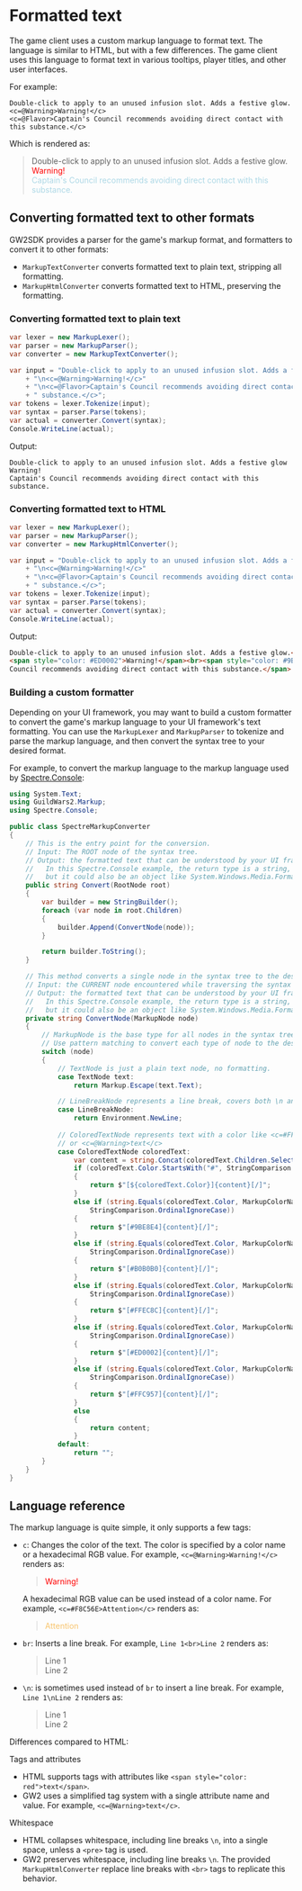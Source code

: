 # Formatted text

The game client uses a custom markup language to format text. The language is similar
to HTML, but with a few differences. The game client uses this language to format
text in various tooltips, player titles, and other user interfaces.

For example:

```text
Double-click to apply to an unused infusion slot. Adds a festive glow.
<c=@Warning>Warning!</c>
<c=@Flavor>Captain's Council recommends avoiding direct contact with this substance.</c>
```

Which is rendered as:

> Double-click to apply to an unused infusion slot. Adds a festive glow.  
> <span style="color: red">Warning!</span>  
> <span style="color: lightblue">Captain's Council recommends avoiding direct
contact with this substance.</span>

## Converting formatted text to other formats

GW2SDK provides a parser for the game's markup format, and formatters to convert
it to other formats:

- `MarkupTextConverter` converts formatted text to plain text, stripping all formatting.
- `MarkupHtmlConverter` converts formatted text to HTML, preserving the formatting.

### Converting formatted text to plain text

```csharp
var lexer = new MarkupLexer();
var parser = new MarkupParser();
var converter = new MarkupTextConverter();

var input = "Double-click to apply to an unused infusion slot. Adds a festive glow."
    + "\n<c=@Warning>Warning!</c>"
    + "\n<c=@Flavor>Captain's Council recommends avoiding direct contact with this"
    + " substance.</c>";
var tokens = lexer.Tokenize(input);
var syntax = parser.Parse(tokens);
var actual = converter.Convert(syntax);
Console.WriteLine(actual);
```

Output:

```text
Double-click to apply to an unused infusion slot. Adds a festive glow
Warning!
Captain's Council recommends avoiding direct contact with this substance.
```

### Converting formatted text to HTML

```csharp
var lexer = new MarkupLexer();
var parser = new MarkupParser();
var converter = new MarkupHtmlConverter();

var input = "Double-click to apply to an unused infusion slot. Adds a festive glow."
    + "\n<c=@Warning>Warning!</c>"
    + "\n<c=@Flavor>Captain's Council recommends avoiding direct contact with this"
    + " substance.</c>";
var tokens = lexer.Tokenize(input);
var syntax = parser.Parse(tokens);
var actual = converter.Convert(syntax);
Console.WriteLine(actual);
```

Output:

```html
Double-click to apply to an unused infusion slot. Adds a festive glow.<br>
<span style="color: #ED0002">Warning!</span><br><span style="color: #9BE8E4">Captain's
Council recommends avoiding direct contact with this substance.</span>
```

### Building a custom formatter

Depending on your UI framework, you may want to build a custom formatter to convert
the game's markup language to your UI framework's text formatting. You can use the
`MarkupLexer` and `MarkupParser` to tokenize and parse the markup language, and then
convert the syntax tree to your desired format.

For example, to convert the markup language to the markup language used by
[Spectre.Console](https://spectreconsole.net/markup):

```csharp
using System.Text;
using GuildWars2.Markup;
using Spectre.Console;

public class SpectreMarkupConverter
{
    // This is the entry point for the conversion.
    // Input: The ROOT node of the syntax tree.
    // Output: the formatted text that can be understood by your UI framework.
    //   In this Spectre.Console example, the return type is a string,
    //   but it could also be an object like System.Windows.Media.FormattedText.
    public string Convert(RootNode root)
    {
        var builder = new StringBuilder();
        foreach (var node in root.Children)
        {
            builder.Append(ConvertNode(node));
        }

        return builder.ToString();
    }

    // This method converts a single node in the syntax tree to the desired format.
    // Input: the CURRENT node encountered while traversing the syntax tree.
    // Output: the formatted text that can be understood by your UI framework.
    //   In this Spectre.Console example, the return type is a string,
    //   but it could also be an object like System.Windows.Media.FormattedText.
    private string ConvertNode(MarkupNode node)
    {
        // MarkupNode is the base type for all nodes in the syntax tree.
        // Use pattern matching to convert each type of node to the desired format.
        switch (node)
        {
            // TextNode is just a plain text node, no formatting.
            case TextNode text:
                return Markup.Escape(text.Text);

            // LineBreakNode represents a line break, covers both \n and <br>
            case LineBreakNode:
                return Environment.NewLine;
            
            // ColoredTextNode represents text with a color like <c=#FF000>text</c>
            // or <c=@Warning>text</c>
            case ColoredTextNode coloredText:
                var content = string.Concat(coloredText.Children.Select(ConvertNode));
                if (coloredText.Color.StartsWith("#", StringComparison.Ordinal))
                {
                    return $"[${coloredText.Color}]{content}[/]";
                }
                else if (string.Equals(coloredText.Color, MarkupColorName.Flavor,
                    StringComparison.OrdinalIgnoreCase))
                {
                    return $"[#9BE8E4]{content}[/]";
                }
                else if (string.Equals(coloredText.Color, MarkupColorName.Reminder,
                    StringComparison.OrdinalIgnoreCase))
                {
                    return $"[#B0B0B0]{content}[/]";
                }
                else if (string.Equals(coloredText.Color, MarkupColorName.AbilityType,
                    StringComparison.OrdinalIgnoreCase))
                {
                    return $"[#FFEC8C]{content}[/]";
                }
                else if (string.Equals(coloredText.Color, MarkupColorName.Warning,
                    StringComparison.OrdinalIgnoreCase))
                {
                    return $"[#ED0002]{content}[/]";
                }
                else if (string.Equals(coloredText.Color, MarkupColorName.Task,
                    StringComparison.OrdinalIgnoreCase))
                {
                    return $"[#FFC957]{content}[/]";
                }
                else
                {
                    return content;
                }
            default:
                return "";
        }
    }
}

```

## Language reference

The markup language is quite simple, it only supports a few tags:

- `c`: Changes the color of the text. The color is specified by a color name or
  a hexadecimal RGB value.
  For example, `<c=@Warning>Warning!</c>` renders as:
  > <span style="color: red">Warning!</span>
  >
  A hexadecimal RGB value can be used instead of a color name. For example,
  `<c=#F8C56E>Attention</c>` renders as:
  > <span style="color: #F8C56E">Attention</span>
  >
- `br`: Inserts a line break. For example, `Line 1<br>Line 2` renders as:
  > Line 1  
  > Line 2
- `\n`: is sometimes used instead of `br` to insert a line break. For example,
  `Line 1\nLine 2` renders as:
  > Line 1  
  > Line 2

Differences compared to HTML:

Tags and attributes

- HTML supports tags with attributes like `<span style="color: red">text</span>`.
- GW2 uses a simplified tag system with a single attribute name and value.
  For example, `<c=@Warning>text</c>`.

Whitespace

- HTML collapses whitespace, including line breaks `\n`, into a single space, unless
  a `<pre>` tag is used.
- GW2 preserves whitespace, including line breaks `\n`. The provided `MarkupHtmlConverter`
  replace line breaks with `<br>` tags to replicate this behavior.
